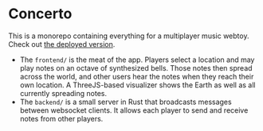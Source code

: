 # Concerto

This is a monorepo containing everything for a multiplayer music webtoy. Check out [the deployed version](https://ryanisaacg.com/concerto).

- The `frontend/` is the meat of the app. Players select a location and may play notes on an octave of synthesized bells. Those notes then spread across the world, and other users hear the notes when they reach their own location. A ThreeJS-based visualizer shows the Earth as well as all currently spreading notes.
- The `backend/` is a small server in Rust that broadcasts messages between websocket clients. It allows each player to send and receive notes from other players.

